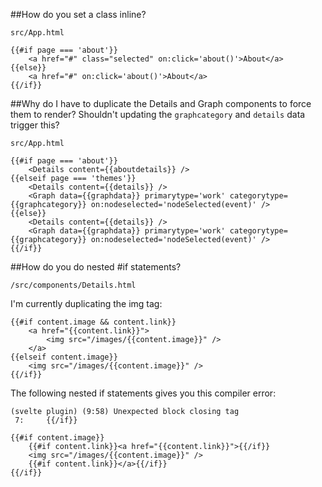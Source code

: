 ##How do you set a class inline?

    src/App.html

```
{{#if page === 'about'}}
    <a href="#" class="selected" on:click='about()'>About</a>
{{else}}
    <a href="#" on:click='about()'>About</a>
{{/if}}
```

##Why do I have to duplicate the Details and Graph components to force them to render? Shouldn't updating the `graphcategory` and `details` data trigger this?

    src/App.html

```
{{#if page === 'about'}}
    <Details content={{aboutdetails}} />
{{elseif page === 'themes'}}
    <Details content={{details}} />
    <Graph data={{graphdata}} primarytype='work' categorytype={{graphcategory}} on:nodeselected='nodeSelected(event)' />
{{else}}
    <Details content={{details}} />
    <Graph data={{graphdata}} primarytype='work' categorytype={{graphcategory}} on:nodeselected='nodeSelected(event)' />
{{/if}}

```

##How do you do nested #if statements?

    /src/components/Details.html

I'm currently duplicating the img tag:

```
{{#if content.image && content.link}}
    <a href="{{content.link}}">
        <img src="/images/{{content.image}}" />
    </a>
{{elseif content.image}}
    <img src="/images/{{content.image}}" />
{{/if}}
```

The following nested if statements gives you this compiler error:

```
(svelte plugin) (9:58) Unexpected block closing tag
 7:     {{/if}}
```

```
{{#if content.image}}
    {{#if content.link}}<a href="{{content.link}}">{{/if}}
    <img src="/images/{{content.image}}" />
    {{#if content.link}}</a>{{/if}}
{{/if}}
```